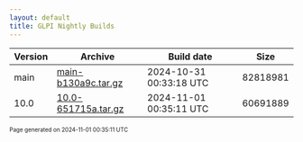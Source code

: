 ```yaml
---
layout: default
title: GLPI Nightly Builds
---
```


Version|Archive|Build date|Size
---|---|---|---
main|[main-b130a9c.tar.gz](main-b130a9c.tar.gz)|2024-10-31 00:33:18 UTC|82818981
10.0|[10.0-651715a.tar.gz](10.0-651715a.tar.gz)|2024-11-01 00:35:11 UTC|60691889

<font size="1">Page generated on 2024-11-01 00:35:11 UTC</font>
